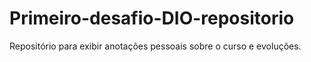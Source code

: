 # Primeiro-desafio-DIO-repositorio
Repositório para exibir anotações pessoais sobre o curso e evoluções. 
